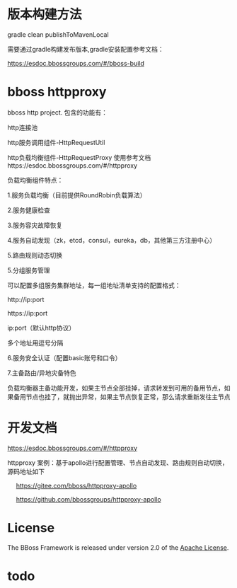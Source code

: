 # 版本构建方法

gradle clean publishToMavenLocal

需要通过gradle构建发布版本,gradle安装配置参考文档：

https://esdoc.bbossgroups.com/#/bboss-build

# bboss httpproxy
 bboss http  project.
 包含的功能有：

 http连接池

 http服务调用组件-HttpRequestUtil

 http负载均衡组件-HttpRequestProxy  使用参考文档https://esdoc.bbossgroups.com/#/httpproxy

 负载均衡组件特点：

 1.服务负载均衡（目前提供RoundRobin负载算法）

 2.服务健康检查

 3.服务容灾故障恢复

 4.服务自动发现（zk，etcd，consul，eureka，db，其他第三方注册中心）
 
 5.路由规则动态切换

 5.分组服务管理

 可以配置多组服务集群地址，每一组地址清单支持的配置格式：

 http://ip:port

 https://ip:port

 ip:port（默认http协议）

 多个地址用逗号分隔

 6.服务安全认证（配置basic账号和口令）

 7.主备路由/异地灾备特色

 负载均衡器主备功能开发，如果主节点全部挂掉，请求转发到可用的备用节点，如果备用节点也挂了，就抛出异常，如果主节点恢复正常，那么请求重新发往主节点 

# 开发文档

https://esdoc.bbossgroups.com/#/httpproxy

httpproxy 案例：基于apollo进行配置管理、节点自动发现、路由规则自动切换，源码地址如下

     https://gitee.com/bboss/httpproxy-apollo 

     https://github.com/bbossgroups/httpproxy-apollo


# License

The BBoss Framework is released under version 2.0 of the [Apache License][].

[Apache License]: http://www.apache.org/licenses/LICENSE-2.0

# todo
